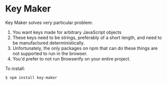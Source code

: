 # Key Maker

Key Maker solves very particular problem:

1. You want keys made for arbitrary JavaScript objects
2. These keys need to be strings, preferably of a short length, and need to be manufactured deterministically.
3. Unfortunately, the only packages on npm that can do these things are not supported to run in the browser.
4. You'd prefer to not run Browserify on your entire project.

To install:
```
$ npm install key-maker
```
